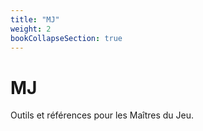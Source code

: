 ```yaml
---
title: "MJ"
weight: 2
bookCollapseSection: true
---
```


# MJ

Outils et références pour les Maîtres du Jeu.